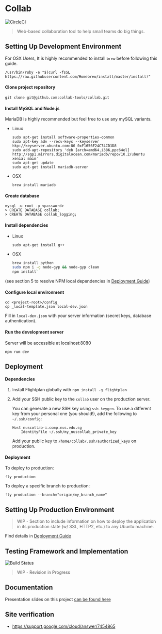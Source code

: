 # Collab

[![CircleCI](https://img.shields.io/circleci/project/github/collab-tools/collab.svg)](https://circleci.com/gh/collab-tools/collab)

> Web-based collaboration tool to help small teams do big things.

## Setting Up Development Environment

For OSX Users, It is highly recommended to install `brew` before following this guide.

`/usr/bin/ruby -e "$(curl -fsSL https://raw.githubusercontent.com/Homebrew/install/master/install)"`


#### Clone project repository

`git clone git@github.com:collab-tools/collab.git`

#### Install MySQL and Node.js

MariaDB is highly recommended but feel free to use any mySQL variants.

- Linux

    ```
    sudo apt-get install software-properties-common
    sudo apt-key adv --recv-keys --keyserver hkp://keyserver.ubuntu.com:80 0xF1656F24C74CD1D8
    sudo add-apt-repository 'deb [arch=amd64,i386,ppc64el] http://sgp1.mirrors.digitalocean.com/mariadb/repo/10.2/ubuntu xenial main'
    sudo apt-get update
    sudo apt-get install mariadb-server
    ```

- OSX

    ```
    brew install mariadb
    ```

#### Create database

```
mysql -u root -p <password>
> CREATE DATABASE collab;
> CREATE DATABASE collab_logging;
```

#### Install dependencies

- Linux

    ```
    sudo apt-get install g++
    ```

- OSX

    ```bash
    brew install python
    sudo npm i -g node-gyp && node-gyp clean
    npm install`
    ```

(see section 5 to resolve NPM local dependencies in [Deployment Guide](https://github.com/TopSoftdeveloper/realtimeCollab/blob/master/DeploymentGuide.md))

#### Configure local environment

```
cd <project-root>/config
cp _local-template.json local-dev.json
```

Fill in `local-dev.json` with your server information (secret keys, database authentication).

#### Run the development server

Server will be accessible at localhost:8080

```
npm run dev
```

## Deployment

#### Dependencies

1. Install Flightplan globally with `npm install -g flightplan`
2. Add your SSH public key to the `collab` user on the production server.

    You can generate a new SSH key using `ssh-keygen`. To use a different key from your
    personal one (you should!), add the following to `~/.ssh/config`:

    ```
    Host nuscollab-i.comp.nus.edu.sg
        IdentityFile ~/.ssh/my_nuscollab_private_key
    ```

    Add your public key to `/home/collab/.ssh/authorized_keys` on production.

#### Deployment

To deploy to production:

```
fly production
```

To deploy a specific branch to production:

```
fly production --branch="origin/my_branch_name"
```


## Setting Up Production Environment

> WIP - Section to include information on how to deploy the application in its production state (w/ SSL, HTTP2, etc.) to any Ubuntu machine.

Find details in [Deployment Guide](https://github.com/TopSoftdeveloper/realtimeCollab/blob/master/DeploymentGuide.md)

## Testing Framework and Implementation

![Build Status](https://codeship.com/projects/167854/status?branch=master)

> WIP - Revision in Progress

Documentation
-----------------
Presentation slides on this project [can be found here](http://seowyanyi.org/pdfs/FYP_Final_Presentation.pdf)


## Site verification
* https://support.google.com/cloud/answer/7454865